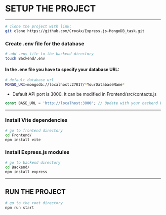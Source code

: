 # SETUP THE PROJECT
---
```bash
# clone the project with link:
git clone https://github.com/CrocAx/Express.js-MongoDB_task.git
```

### Create .env file for the database
```bash
# add .env file to the backend directory
touch Backend/.env
```

#### In the .env file you have to specify your database URL:
```bash
# default database url
MONGO_URI=mongodb://localhost:27017/*YourDatabaseName*
```
- Default API port is 3000. It can be modified in Frontend/src/contacts.js

```js
const BASE_URL = 'http://localhost:3000'; // Update with your backend URL
```

---
### Install Vite dependencies
```bash
# go to frontend directory 
cd Frontend/
npm install vite
```

### Install Express.js modules
```bash
# go to backend directory
cd Backend/
npm install express
```
---
## RUN THE PROJECT

```bash
# go to the root directory
npm run start
```